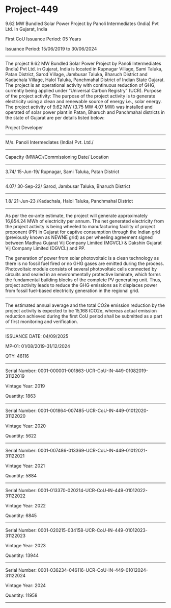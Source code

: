 # Project-449
9.62 MW Bundled Solar Power Project by Panoli Intermediates (India) Pvt Ltd. in Gujarat, India

First CoU Issuance Period: 05 Years

Issuance Period: 15/06/2019 to 30/06/2024
____________
The project 9.62 MW Bundled Solar Power Project by Panoli Intermediates (India) Pvt Ltd. in
Gujarat, India is located in Rupnagar Village, Sami Taluka, Patan District, Sarod Village,
Jambusar Taluka, Bharuch District and Kadachala Village, Halol Taluka, Panchmahal District of
Indian State Gujarat. The project is an operational activity with continuous reduction of GHG,
currently being applied under “Universal Carbon Registry” (UCR).
Purpose of the project activity:
The purpose of the project activity is to generate electricity using a clean and renewable source of
energy i.e., solar energy. The project activity of 9.62 MW (3.75 MW 4.07 MW) was installed and
operated of solar power plant in Patan, Bharuch and Panchmahal districts in the state of Gujarat are
per details listed below:

Project Developer 
___________________________
M/s. Panoli Intermediates (India) Pvt. Ltd./
______________________
Capacity (MWAC)/Commissioning Date/ Location
________________
3.74/ 15-Jun-19/ Rupnagar, Sami Taluka, Patan District
_________________________
4.07/ 30-Sep-22/ Sarod, Jambusar Taluka, Bharuch District
____________________
1.8/ 21-Jun-23 /Kadachala, Halol Taluka, Panchmahal District
_________________________
As per the ex-ante estimate, the project will generate approximately 16,854.24 MWh of electricity
per annum. The net generated electricity from the project activity is being wheeled to
manufacturing facility of project proponent (PP) in Gujarat for captive consumption through the
Indian grid (previously known as NEWNE grid) as per wheeling agreement signed between
Madhya Gujarat Vij Company Limited (MGVCL) & Dakshin Gujarat Vij Company Limited
(DGVCL) and PP. 

The generation of power from solar photovoltaic is a clean technology as there is
no fossil fuel fired or no GHG gases are emitted during the process. Photovoltaic module consists of
several photovoltaic cells connected by circuits and sealed in an environmentally protective
laminate, which forms the fundamental building blocks of the complete PV generating unit. Thus,
project activity leads to reduce the GHG emissions as it displaces power from fossil fuel-based
electricity generation in the regional grid. 
_____________________
The estimated annual average and the total CO2e emission reduction by the project activity is
expected to be 15,168 tCO2e, whereas actual emission reduction achieved during the first CoU
period shall be submitted as a part of first monitoring and verification. 
_____________
ISSUANCE DATE: 04/09/2025

MP-01: 01/08/2019-31/12/2024

QTY: 46116
_____________
Serial Number: 0001-000001-001863-UCR-CoU-IN-449-01082019-31122019

Vintage Year: 2019

Quantity: 1863
______________
Serial Number: 0001-001864-007485-UCR-CoU-IN-449-01012020-31122020

Vintage Year: 2020

Quantity: 5622
____________
Serial Number: 0001-007486-013369-UCR-CoU-IN-449-01012021-31122021

Vintage Year: 2021

Quantity: 5884
___________
Serial Number: 0001-013370-020214-UCR-CoU-IN-449-01012022-31122022

Vintage Year: 2022

Quantity: 6845
___________
Serial Number: 0001-020215-034158-UCR-CoU-IN-449-01012023-31122023

Vintage Year: 2023

Quantity: 13944
__________
Serial Number: 0001-036234-046116-UCR-CoU-IN-449-01012024-31122024

Vintage Year: 2024

Quantity: 11958
_____________
